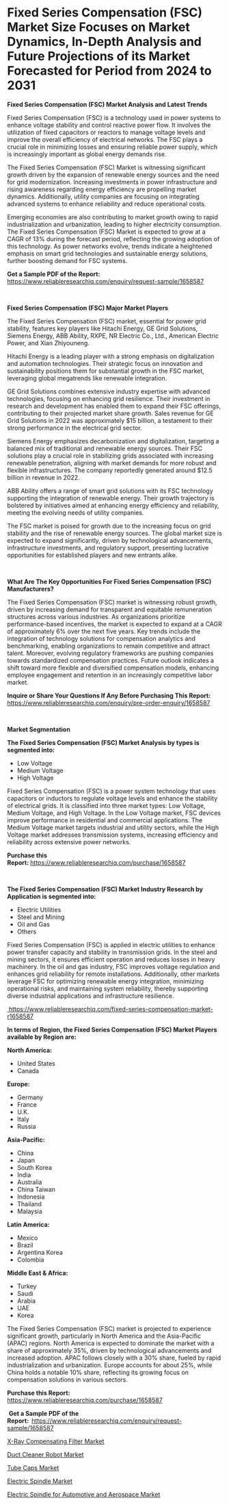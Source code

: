 <p><h1>Fixed Series Compensation (FSC) Market Size Focuses on Market Dynamics, In-Depth Analysis and Future Projections of its Market Forecasted for Period from 2024 to 2031</h1></p><p><strong>Fixed Series Compensation (FSC) Market Analysis and Latest Trends</strong></p>
<p><p>Fixed Series Compensation (FSC) is a technology used in power systems to enhance voltage stability and control reactive power flow. It involves the utilization of fixed capacitors or reactors to manage voltage levels and improve the overall efficiency of electrical networks. The FSC plays a crucial role in minimizing losses and ensuring reliable power supply, which is increasingly important as global energy demands rise.</p><p>The Fixed Series Compensation (FSC) Market is witnessing significant growth driven by the expansion of renewable energy sources and the need for grid modernization. Increasing investments in power infrastructure and rising awareness regarding energy efficiency are propelling market dynamics. Additionally, utility companies are focusing on integrating advanced systems to enhance reliability and reduce operational costs. </p><p>Emerging economies are also contributing to market growth owing to rapid industrialization and urbanization, leading to higher electricity consumption. The Fixed Series Compensation (FSC) Market is expected to grow at a CAGR of 13% during the forecast period, reflecting the growing adoption of this technology. As power networks evolve, trends indicate a heightened emphasis on smart grid technologies and sustainable energy solutions, further boosting demand for FSC systems.</p></p>
<p><strong>Get a Sample PDF of the Report:&nbsp;</strong> <a href="https://www.reliableresearchiq.com/enquiry/request-sample/1658587?utm_campaign=104&utm_medium=2&utm_source=Github&utm_content=ia&utm_term=28092024&utm_id=fixed-series-compensation-fsc">https://www.reliableresearchiq.com/enquiry/request-sample/1658587</a></p>
<p>&nbsp;</p>
<p><strong>Fixed Series Compensation (FSC) Major Market Players</strong></p>
<p><p>The Fixed Series Compensation (FSC) market, essential for power grid stability, features key players like Hitachi Energy, GE Grid Solutions, Siemens Energy, ABB Ability, RXPE, NR Electric Co., Ltd., American Electric Power, and Xian Zhiyouneng. </p><p>Hitachi Energy is a leading player with a strong emphasis on digitalization and automation technologies. Their strategic focus on innovation and sustainability positions them for substantial growth in the FSC market, leveraging global megatrends like renewable integration.</p><p>GE Grid Solutions combines extensive industry expertise with advanced technologies, focusing on enhancing grid resilience. Their investment in research and development has enabled them to expand their FSC offerings, contributing to their projected market share growth. Sales revenue for GE Grid Solutions in 2022 was approximately $15 billion, a testament to their strong performance in the electrical grid sector.</p><p>Siemens Energy emphasizes decarbonization and digitalization, targeting a balanced mix of traditional and renewable energy sources. Their FSC solutions play a crucial role in stabilizing grids associated with increasing renewable penetration, aligning with market demands for more robust and flexible infrastructures. The company reportedly generated around $12.5 billion in revenue in 2022.</p><p>ABB Ability offers a range of smart grid solutions with its FSC technology supporting the integration of renewable energy. Their growth trajectory is bolstered by initiatives aimed at enhancing energy efficiency and reliability, meeting the evolving needs of utility companies.</p><p>The FSC market is poised for growth due to the increasing focus on grid stability and the rise of renewable energy sources. The global market size is expected to expand significantly, driven by technological advancements, infrastructure investments, and regulatory support, presenting lucrative opportunities for established players and new entrants alike.</p></p>
<p>&nbsp;</p>
<p><strong>What Are The Key Opportunities For Fixed Series Compensation (FSC) Manufacturers?</strong></p>
<p><p>The Fixed Series Compensation (FSC) market is witnessing robust growth, driven by increasing demand for transparent and equitable remuneration structures across various industries. As organizations prioritize performance-based incentives, the market is expected to expand at a CAGR of approximately 6% over the next five years. Key trends include the integration of technology solutions for compensation analytics and benchmarking, enabling organizations to remain competitive and attract talent. Moreover, evolving regulatory frameworks are pushing companies towards standardized compensation practices. Future outlook indicates a shift toward more flexible and diversified compensation models, enhancing employee engagement and retention in an increasingly competitive labor market.</p></p>
<p><strong>Inquire or Share Your Questions If Any Before Purchasing This Report:</strong> <a href="https://www.reliableresearchiq.com/enquiry/pre-order-enquiry/1658587?utm_campaign=104&utm_medium=2&utm_source=Github&utm_content=ia&utm_term=28092024&utm_id=fixed-series-compensation-fsc">https://www.reliableresearchiq.com/enquiry/pre-order-enquiry/1658587</a></p>
<p>&nbsp;</p>
<p><strong>Market Segmentation</strong></p>
<p><strong>The Fixed Series Compensation (FSC) Market Analysis by types is segmented into:</strong></p>
<p><ul><li>Low Voltage</li><li>Medium Voltage</li><li>High Voltage</li></ul></p>
<p><p>Fixed Series Compensation (FSC) is a power system technology that uses capacitors or inductors to regulate voltage levels and enhance the stability of electrical grids. It is classified into three market types: Low Voltage, Medium Voltage, and High Voltage. In the Low Voltage market, FSC devices improve performance in residential and commercial applications. The Medium Voltage market targets industrial and utility sectors, while the High Voltage market addresses transmission systems, increasing efficiency and reliability across extensive power networks.</p></p>
<p><strong>Purchase this Report:&nbsp;</strong><a href="https://www.reliableresearchiq.com/purchase/1658587?utm_campaign=104&utm_medium=2&utm_source=Github&utm_content=ia&utm_term=28092024&utm_id=fixed-series-compensation-fsc">https://www.reliableresearchiq.com/purchase/1658587</a></p>
<p>&nbsp;</p>
<p><strong>The Fixed Series Compensation (FSC) Market Industry Research by Application is segmented into:</strong></p>
<p><ul><li>Electric Utilities</li><li>Steel and Mining</li><li>Oil and Gas</li><li>Others</li></ul></p>
<p><p>Fixed Series Compensation (FSC) is applied in electric utilities to enhance power transfer capacity and stability in transmission grids. In the steel and mining sectors, it ensures efficient operation and reduces losses in heavy machinery. In the oil and gas industry, FSC improves voltage regulation and enhances grid reliability for remote installations. Additionally, other markets leverage FSC for optimizing renewable energy integration, minimizing operational risks, and maintaining system reliability, thereby supporting diverse industrial applications and infrastructure resilience.</p></p>
<p><a href="https://www.reliableresearchiq.com/fixed-series-compensation-market-r1658587?utm_campaign=104&utm_medium=2&utm_source=Github&utm_content=ia&utm_term=28092024&utm_id=fixed-series-compensation-fsc">&nbsp;https://www.reliableresearchiq.com/fixed-series-compensation-market-r1658587</a></p>
<p><strong>In terms of Region, the Fixed Series Compensation (FSC) Market Players available by Region are:</strong></p>
<p>
    <p> <strong> North America: </strong>
        <ul>
            <li>United States</li>
            <li>Canada</li>
        </ul>
        </p> 
    <p> <strong> Europe: </strong>
        <ul>
            <li>Germany</li>
            <li>France</li>
            <li>U.K.</li>
            <li>Italy</li>
            <li>Russia</li>
        </ul>
        </p> 
    <p> <strong> Asia-Pacific: </strong>
        <ul>
            <li>China</li>
            <li>Japan</li>
            <li>South Korea</li>
            <li>India</li>
            <li>Australia</li>
            <li>China Taiwan</li>
            <li>Indonesia</li>
            <li>Thailand</li>
            <li>Malaysia</li>
        </ul>
        </p> 
    <p> <strong> Latin America: </strong>
        <ul>
            <li>Mexico</li>
            <li>Brazil</li>
            <li>Argentina Korea</li>
            <li>Colombia</li>
        </ul>
        </p> 
    <p> <strong> Middle East & Africa: </strong>
        <ul>
            <li>Turkey</li>
            <li>Saudi</li>
            <li>Arabia</li>
            <li>UAE</li>
            <li>Korea</li>
        </ul>
    </p>
    </p>
<p><p>The Fixed Series Compensation (FSC) market is projected to experience significant growth, particularly in North America and the Asia-Pacific (APAC) regions. North America is expected to dominate the market with a share of approximately 35%, driven by technological advancements and increased adoption. APAC follows closely with a 30% share, fueled by rapid industrialization and urbanization. Europe accounts for about 25%, while China holds a notable 10% share, reflecting its growing focus on compensation solutions in various sectors.</p></p>
<p><strong>Purchase this Report: </strong><a href="https://www.reliableresearchiq.com/purchase/1658587?utm_campaign=104&utm_medium=2&utm_source=Github&utm_content=ia&utm_term=28092024&utm_id=fixed-series-compensation-fsc">https://www.reliableresearchiq.com/purchase/1658587</a></p>
<p>&nbsp;<strong>Get a Sample PDF of the Report:&nbsp;&nbsp;</strong><a href="https://www.reliableresearchiq.com/enquiry/request-sample/1658587?utm_campaign=104&utm_medium=2&utm_source=Github&utm_content=ia&utm_term=28092024&utm_id=fixed-series-compensation-fsc">https://www.reliableresearchiq.com/enquiry/request-sample/1658587</a></p>
<p><strong></strong></p>
<p><p><a href="https://github.com/darientvns/Market-Research-Report-List-1/blob/main/x-ray-compensating-filter-market.md?utm_campaign=104&utm_medium=2&utm_source=Github&utm_content=ia&utm_term=28092024&utm_id=fixed-series-compensation-fsc">X-Ray Compensating Filter Market</a></p><p><a href="https://github.com/MelgarBasny/Market-Research-Report-List-1/blob/main/duct-cleaner-robot-market.md?utm_campaign=104&utm_medium=2&utm_source=Github&utm_content=ia&utm_term=28092024&utm_id=fixed-series-compensation-fsc">Duct Cleaner Robot Market</a></p><p><a href="https://www.linkedin.com/pulse/global-tube-caps-market-status-2024-2031-forecast-region-product-ha82c?trackingId=do7IJFqRQr2FiCYBnDesUg%3D%3D&utm_campaign=104&utm_medium=2&utm_source=Github&utm_content=ia&utm_term=28092024&utm_id=fixed-series-compensation-fsc">Tube Caps Market</a></p><p><a href="https://issuu.com/reportprime-2/docs/electric-spindle-market-size-2030.p_9cc8bcaf7f4473?utm_campaign=104&utm_medium=2&utm_source=Github&utm_content=ia&utm_term=28092024&utm_id=fixed-series-compensation-fsc">Electric Spindle Market</a></p><p><a href="https://issuu.com/reportprime-2/docs/electric-spindle-for-automotive-and_6429e20c65a5e2?utm_campaign=104&utm_medium=2&utm_source=Github&utm_content=ia&utm_term=28092024&utm_id=fixed-series-compensation-fsc">Electric Spindle for Automotive and Aerospace Market</a></p></p>